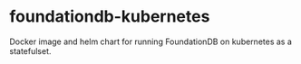 # foundationdb-kubernetes

Docker image and helm chart for running FoundationDB on kubernetes as a statefulset.
